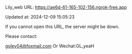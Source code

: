 Lily_web URL: https://ae6d-61-165-102-156.ngrok-free.app

Updated at: 2024-12-09 15:05:23

If you cannot open this URL, the server might be down.

Please contact: 

goley04@foxmail.com Or Wechat:GL_yeaH